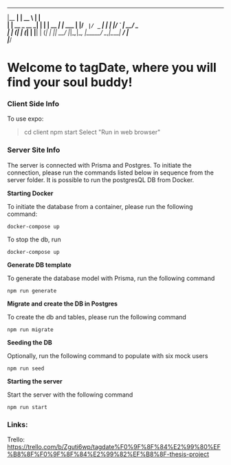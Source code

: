
  _______          _____        _       
 |__   __|        |  __ \      | |      
    | | __ _  __ _| |  | | __ _| |_ ___ 
    | |/ _` |/ _` | |  | |/ _` | __/ _ \
    | | (_| | (_| | |__| | (_| | ||  __/
    |_|\__,_|\__, |_____/ \__,_|\__\___|
              __/ |                     
             |___/                      


# Welcome to tagDate, where you will find your soul buddy!

### Client Side Info

To use expo:

> cd client
> npm start
> Select "Run in web browser"

### Server Site Info
The server is connected with Prisma and Postgres. To initiate the connection, please run the commands listed below in sequence from the server folder. It is possible to run the postgresQL DB from Docker.

**Starting Docker**

To initiate the database from a container, please run the following command:

```
docker-compose up
```

To stop the db, run

```
docker-compose up
```


**Generate DB template**

To generate the database model with Prisma, run the following command

```
npm run generate
```

**Migrate and create the DB in Postgres**

To create the db and tables, please run the following command 

```
npm run migrate
```

**Seeding the DB**

Optionally, run the following command to populate with six mock users

```
npm run seed
```

**Starting the server**

Start the server with the following command

```
npm run start
```


### Links:

Trello:
https://trello.com/b/Zguti6wp/tagdate%F0%9F%8F%84%E2%99%80%EF%B8%8F%F0%9F%8F%84%E2%99%82%EF%B8%8F-thesis-project

